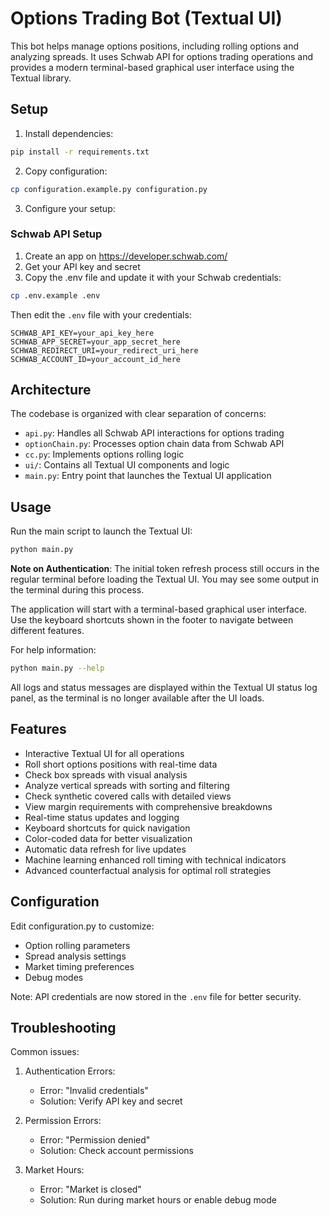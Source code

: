 # Options Trading Bot (Textual UI)

This bot helps manage options positions, including rolling options and analyzing spreads. 
It uses Schwab API for options trading operations and provides a modern terminal-based 
graphical user interface using the Textual library.

## Setup

1. Install dependencies:
```bash
pip install -r requirements.txt
```

2. Copy configuration:
```bash
cp configuration.example.py configuration.py
```

3. Configure your setup:

### Schwab API Setup
1. Create an app on https://developer.schwab.com/
2. Get your API key and secret
3. Copy the .env file and update it with your Schwab credentials:
```bash
cp .env.example .env
```
Then edit the `.env` file with your credentials:
```env
SCHWAB_API_KEY=your_api_key_here
SCHWAB_APP_SECRET=your_app_secret_here
SCHWAB_REDIRECT_URI=your_redirect_uri_here
SCHWAB_ACCOUNT_ID=your_account_id_here
```

## Architecture

The codebase is organized with clear separation of concerns:
- `api.py`: Handles all Schwab API interactions for options trading
- `optionChain.py`: Processes option chain data from Schwab API
- `cc.py`: Implements options rolling logic
- `ui/`: Contains all Textual UI components and logic
- `main.py`: Entry point that launches the Textual UI application

## Usage

Run the main script to launch the Textual UI:
```bash
python main.py
```

**Note on Authentication**: The initial token refresh process still occurs in the regular terminal before loading the Textual UI. You may see some output in the terminal during this process.

The application will start with a terminal-based graphical user interface.
Use the keyboard shortcuts shown in the footer to navigate between different features.

For help information:
```bash
python main.py --help
```

All logs and status messages are displayed within the Textual UI status log panel, as the terminal is no longer available after the UI loads.

## Features

- Interactive Textual UI for all operations
- Roll short options positions with real-time data
- Check box spreads with visual analysis
- Analyze vertical spreads with sorting and filtering
- Check synthetic covered calls with detailed views
- View margin requirements with comprehensive breakdowns
- Real-time status updates and logging
- Keyboard shortcuts for quick navigation
- Color-coded data for better visualization
- Automatic data refresh for live updates
- Machine learning enhanced roll timing with technical indicators
- Advanced counterfactual analysis for optimal roll strategies

## Configuration

Edit configuration.py to customize:
- Option rolling parameters
- Spread analysis settings
- Market timing preferences
- Debug modes

Note: API credentials are now stored in the `.env` file for better security.

## Troubleshooting

Common issues:

1. Authentication Errors:
   - Error: "Invalid credentials"
   - Solution: Verify API key and secret

2. Permission Errors:
   - Error: "Permission denied"
   - Solution: Check account permissions

3. Market Hours:
   - Error: "Market is closed"
   - Solution: Run during market hours or enable debug mode